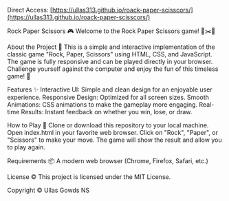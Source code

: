 Direct Access: [https://ullas313.github.io/roack-paper-scisscors/](https://ullas313.github.io/roack-paper-scisscors/)

Rock Paper Scissors 🎮
Welcome to the Rock Paper Scissors game! 🤘✂️📄

About the Project 📜
This is a simple and interactive implementation of the classic game "Rock, Paper, Scissors" using HTML, CSS, and JavaScript. The game is fully responsive and can be played directly in your browser. Challenge yourself against the computer and enjoy the fun of this timeless game! 🎉

Features ✨
Interactive UI: Simple and clean design for an enjoyable user experience.
Responsive Design: Optimized for all screen sizes.
Smooth Animations: CSS animations to make the gameplay more engaging.
Real-time Results: Instant feedback on whether you win, lose, or draw.

How to Play 🎯
Clone or download this repository to your local machine.
Open index.html in your favorite web browser.
Click on "Rock", "Paper", or "Scissors" to make your move.
The game will show the result and allow you to play again.

Requirements 📦
A modern web browser (Chrome, Firefox, Safari, etc.)

License ©️
This project is licensed under the MIT License.

Copyright © Ullas Gowds NS
